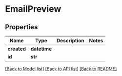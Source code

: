 # EmailPreview

## Properties
Name | Type | Description | Notes
------------ | ------------- | ------------- | -------------
**created** | **datetime** |  | 
**id** | **str** |  | 

[[Back to Model list]](../README.md#documentation-for-models) [[Back to API list]](../README.md#documentation-for-api-endpoints) [[Back to README]](../README.md)


